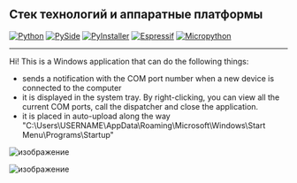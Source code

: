 ## Стек технологий и аппаратные платформы
[![Python](https://img.shields.io/static/v1?style=for-the-badge&label=Python&message=3.11&logo=Python&color=blue&labelColor=yellow)](https://python.org/)
[![PySide](https://img.shields.io/static/v1?style=for-the-badge&label=PySide&message=6.5.1.1&logo=Python&color=blue&labelColor=yellow)](https://www.qt.io/qt-for-python/)
[![PyInstaller](https://img.shields.io/static/v1?style=for-the-badge&label=PyInstaller&message=5.13.0&logo=Python&color=blue&labelColor=yellow)](https://pyinstaller.org/en/stable/)
[![Espressif](https://img.shields.io/static/v1?style=for-the-badge&label=Espressif&message=ESP32-WROVER-E&logo=Espressif&color=red&labelColor=grey)](https://espressif.com/)
[![Micropython](https://img.shields.io/static/v1?style=for-the-badge&label=Micropython&message=1.19.1&logo=Micropython&color=red&labelColor=grey)](https://micropython.org/)
***

Hi!
This is a Windows application that can do the following things:
* sends a notification with the COM port number when a new device is connected to the computer
* it is displayed in the system tray. By right-clicking, you can view all the current COM ports, call the dispatcher and close the application.
* it is placed in auto-upload along the way "C:\Users\USERNAME\AppData\Roaming\Microsoft\Windows\Start Menu\Programs\Startup"

![изображение](https://github.com/user-attachments/assets/345bfedd-0e4d-4904-9f3e-8e5687ad30e9)

![изображение](https://github.com/user-attachments/assets/73275bcc-ab35-46fa-ace0-e4a2096e3632)

